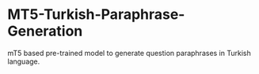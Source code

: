 # MT5-Turkish-Paraphrase-Generation
mT5 based pre-trained model to generate question paraphrases in Turkish language.
